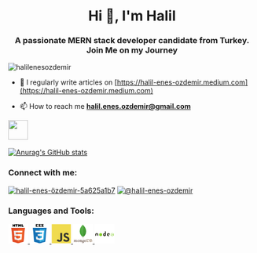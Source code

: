 <h1 align="center">Hi 👋, I'm Halil</h1>
<h3 align="center">A passionate MERN stack developer candidate from Turkey. Join Me on my Journey</h3>

<p align="left"> <img src="https://komarev.com/ghpvc/?username=halilenesozdemir&label=Profile%20views&color=0e75b6&style=flat" alt="halilenesozdemir" /> </p>

- 📝 I regularly write articles on [https://halil-enes-ozdemir.medium.com](https://halil-enes-ozdemir.medium.com)

- 📫 How to reach me **halil.enes.ozdemir@gmail.com**

<img src="https://media.giphy.com/media/vFKqnCdLPNOKc/giphy.gif" width="40" height="40" />

[![Anurag's GitHub stats](https://github-readme-stats.vercel.app/api?username=halilenesozdemir)](https://github.com/anuraghazra/github-readme-stats)

<h3 align="left">Connect with me:</h3>
<p align="left">
<a href="https://linkedin.com/in/halil-enes-özdemir-5a625a1b7" target="blank"><img align="center" src="https://raw.githubusercontent.com/rahuldkjain/github-profile-readme-generator/master/src/images/icons/Social/linked-in-alt.svg" alt="halil-enes-özdemir-5a625a1b7" height="30" width="40" /></a>
<a href="https://medium.com/@halil-enes-ozdemir" target="blank"><img align="center" src="https://raw.githubusercontent.com/rahuldkjain/github-profile-readme-generator/master/src/images/icons/Social/medium.svg" alt="@halil-enes-ozdemir" height="30" width="40" /></a>
</p>
<h3 align="left">Languages and Tools:</h3>
<p align="left"></a> <a href="https://www.w3.org/html/" target="_blank" rel="noreferrer"> <img src="https://raw.githubusercontent.com/devicons/devicon/master/icons/html5/html5-original-wordmark.svg" alt="html5" width="40" height="40"/>
<a href="https://www.w3schools.com/css/" target="_blank" rel="noreferrer"> <img src="https://raw.githubusercontent.com/devicons/devicon/master/icons/css3/css3-original-wordmark.svg" alt="css3" width="40" height="40"/> </a> 
<a href="https://developer.mozilla.org/en-US/docs/Web/JavaScript" target="_blank" rel="noreferrer"> <img src="https://raw.githubusercontent.com/devicons/devicon/master/icons/javascript/javascript-original.svg" alt="javascript" width="40" height="40"/> </a> 
<a href="https://www.mongodb.com/" target="_blank" rel="noreferrer"> <img src="https://raw.githubusercontent.com/devicons/devicon/master/icons/mongodb/mongodb-original-wordmark.svg" alt="mongodb" width="40" height="40"/> </a> 
<a href="https://nodejs.org" target="_blank" rel="noreferrer"> <img src="https://raw.githubusercontent.com/devicons/devicon/master/icons/nodejs/nodejs-original-wordmark.svg" alt="nodejs" width="40" height="40"/> </a> </p>

